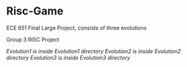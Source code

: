 # Risc-Game
ECE 651 Final Large Project, consists of three evolutions

Group 3 RISC Project

*Evolution1 is inside Evolution1 directory*
*Evolution2 is inside Evolution2 directory*
*Evolution3 is inside Evolution3 directory*
